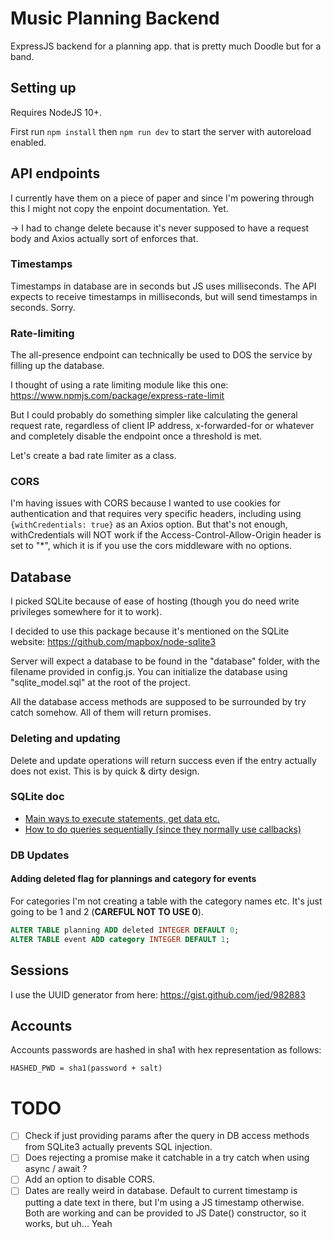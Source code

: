 # Music Planning Backend
ExpressJS backend for a planning app. that is pretty much Doodle but for a band.

## Setting up
Requires NodeJS 10+.

First run `npm install` then `npm run dev` to start the server with autoreload enabled.

## API endpoints
I currently have them on a piece of paper and since I'm powering through this I might not copy the enpoint documentation. Yet.

-> I had to change delete because it's never supposed to have a request body and Axios actually sort of enforces that.

### Timestamps
Timestamps in database are in seconds but JS uses milliseconds. The API expects to receive timestamps in milliseconds, but will send timestamps in seconds. Sorry.

### Rate-limiting
The all-presence endpoint can technically be used to DOS the service by filling up the database.

I thought of using a rate limiting module like this one: https://www.npmjs.com/package/express-rate-limit

But I could probably do something simpler like calculating the general request rate, regardless of client IP address, x-forwarded-for or whatever and completely disable the endpoint once a threshold is met.

Let's create a bad rate limiter as a class.

### CORS
I'm having issues with CORS because I wanted to use cookies for authentication and that requires very specific headers, including using `{withCredentials: true}` as an Axios option. But that's not enough, withCredentials will NOT work if the Access-Control-Allow-Origin header is set to "*", which it is if you use the cors middleware with no options.

## Database
I picked SQLite because of ease of hosting (though you do need write privileges somewhere for it to work).

I decided to use this package because it's mentioned on the SQLite website: https://github.com/mapbox/node-sqlite3

Server will expect a database to be found in the "database" folder, with the filename provided in config.js.
You can initialize the database using "sqlite_model.sql" at the root of the project.

All the database access methods are supposed to be surrounded by try catch somehow. All of them will return promises.

### Deleting and updating
Delete and update operations will return success even if the entry actually does not exist. This is by quick & dirty design.

### SQLite doc
* [Main ways to execute statements, get data etc.](https://github.com/mapbox/node-sqlite3/wiki/API)
* [How to do queries sequentially (since they normally use callbacks)](https://github.com/mapbox/node-sqlite3/wiki/Control-Flow)

### DB Updates

#### Adding deleted flag for plannings and category for events
For categories I'm not creating a table with the category names etc. It's just going to be 1 and 2 (**CAREFUL NOT TO USE 0**).

```sql
ALTER TABLE planning ADD deleted INTEGER DEFAULT 0;
ALTER TABLE event ADD category INTEGER DEFAULT 1;
```

## Sessions
I use the UUID generator from here: https://gist.github.com/jed/982883

## Accounts
Accounts passwords are hashed in sha1 with hex representation as follows:
```
HASHED_PWD = sha1(password + salt)
```

# TODO
- [ ] Check if just providing params after the query in DB access methods from SQLite3 actually prevents SQL injection.
- [ ] Does rejecting a promise make it catchable in a try catch when using async / await ?
- [ ] Add an option to disable CORS.
- [ ] Dates are really weird in database. Default to current timestamp is putting a date text in there, but I'm using a JS timestamp otherwise. Both are working and can be provided to JS Date() constructor, so it works, but uh... Yeah